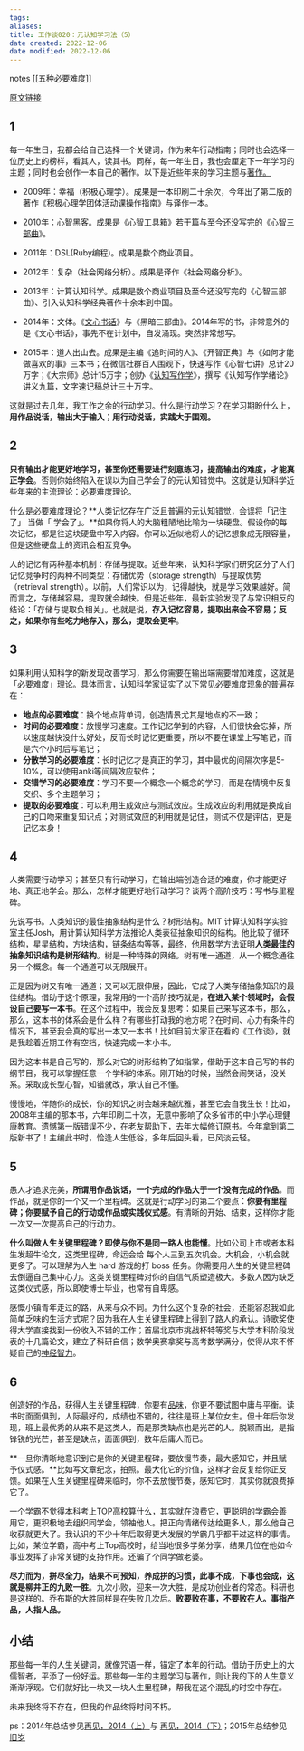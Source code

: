```yaml
---
tags: 
aliases: 
title: 工作谈020：元认知学习法（5）
date created: 2022-12-06
date modified: 2022-12-06
---
```

notes
[[五种必要难度]]


[原文链接](https://mp.weixin.qq.com/s?__biz=MzA3MzM0MjUyMQ==&mid=2652149243&idx=1&sn=4265d0fb8747c5c8d633bc9dce48a7a1&chksm=84f0beadb38737bbf29ef45bb705d12f463734654f0db1ff95122a9a67fcbe8e81d40f498c8f&cur_album_id=1348201207822860288&scene=189#wechat_redirect)
## 1

每一年生日，我都会给自己选择一个关键词，作为来年行动指南；同时也会选择一位历史上的榜样，看其人，读其书。同样，每一年生日，我也会厘定下一年学习的主题；同时也会创作一本自己的著作。以下是近些年来的学习主题与[著作。](http://mp.weixin.qq.com/s?__biz=MzA3MzM0MjUyMQ==&mid=403470500&idx=1&sn=39921ca03b68138c3d70cefdc062023e&scene=21#wechat_redirect)

-   2009年：幸福（积极心理学）。成果是一本印刷二十余次，今年出了第二版的著作《积极心理学团体活动课操作指南》与译作一本。
    
-   2010年：心智黑客。成果是《心智工具箱》若干篇与至今还没写完的《[心智三部曲](http://mp.weixin.qq.com/s?__biz=MzA3MzM0MjUyMQ==&mid=211231750&idx=1&sn=836a9174bde2b3b862b486c0cd4ff221&scene=21#wechat_redirect)》。
    
-   2011年：DSL(Ruby编程)。成果是数个商业项目。
    
-   2012年：复杂（社会网络分析）。成果是译作《社会网络分析》。
    
-   2013年：计算认知科学。成果是数个商业项目及至今还没写完的《心智三部曲》、引入认知科学经典著作十余本到中国。
    
-   2014年：文体。《[文心书话](http://mp.weixin.qq.com/s?__biz=MzA3MzM0MjUyMQ==&mid=200063864&idx=1&sn=780ffa81c8370e10c61eecb8bec60bb4&scene=21#wechat_redirect)》与《黑暗三部曲》。2014年写的书，非常意外的是《文心书话》，事先不在计划中，自发涌现。突然非常想写。
    
-   2015年：道人出山去。成果是主编《追时间的人》、《开智正典》与《如何才能做喜欢的事》三本书；在微信社群百人围观下，快速写作《心智七讲》总计20万字；《大宗师》总计15万字；创办《[认知写作学](http://mp.weixin.qq.com/s?__biz=MzA3MzM0MjUyMQ==&mid=2652149153&idx=1&sn=aa90fa9ee0469fa2ace915a339caf6a3&scene=21#wechat_redirect)》，撰写《认知写作学绪论》讲义九篇，文字速记稿总计三十万字。
    

这就是过去几年，我工作之余的行动学习。什么是行动学习？在学习期盼什么上，**用作品说话，输出大于输入；用行动说话，实践大于围观。**

## 2

**只有输出才能更好地学习，甚至你还需要进行刻意练习，提高输出的难度，才能真正学会**。否则你始终陷入在误以为自己学会了的元认知错觉中。这就是认知科学近些年来的主流理论：必要难度理论。

什么是必要难度理论？**人类记忆存在广泛且普遍的元认知错觉，会误将「记住了」 当做「 学会了」。**如果你将人的大脑粗陋地比喻为一块硬盘。假设你的每次记忆，都是往这块硬盘中写入内容。你可以近似地将人的记忆想象成无限容量，但是这些硬盘上的资讯会相互竞争。

人的记忆有两种基本机制：存储与提取。近些年来，认知科学家们研究区分了人们记忆竞争时的两种不同类型：存储优势（storage strength）与提取优势（retrieval strength）。以前，人们常识以为，记得越快，就是学习效果越好。简而言之，存储越容易，提取就会越快。但是近些年，最新实验发现了与常识相反的结论：「存储与提取负相关」。也就是说，**存入记忆容易，提取出来会不容易；反之，如果你有些吃力地存入，那么，提取会更牢**。

## 3

如果利用认知科学的新发现改善学习，那么你需要在输出端需要增加难度，这就是「必要难度」理论。具体而言，认知科学家证实了以下常见必要难度现象的普遍存在：

-   **地点的必要难度**：换个地点背单词，创造情景尤其是地点的不一致；
-   **时间的必要难度**：放慢学习速度。工作记忆学到的内容，人们很快会忘掉，所以速度越快没什么好处，反而长时记忆更重要，所以不要在课堂上写笔记，而是六个小时后写笔记；
-   **分散学习的必要难度**：长时记忆才是真正的学习，其中最优的间隔次序是5-10%，可以使用anki等间隔效应软件；
-   **交错学习的必要难度**：学习不要一个概念一个概念的学习，而是在情境中反复交织、多个主题学习；
-   **提取的必要难度**：可以利用生成效应与测试效应。生成效应的利用就是换成自己的口吻来重复知识点；对测试效应的利用就是记住，测试不仅是评估，更是记忆本身！

## 4

人类需要行动学习；甚至只有行动学习，在输出端创造合适的难度，你才能更好地、真正地学会。那么，怎样才能更好地行动学习？谈两个高阶技巧：写书与里程碑。

先说写书。人类知识的最佳抽象结构是什么？树形结构。MIT 计算认知科学实验室主任Josh，用计算认知科学方法推论人类表征抽象知识的结构。他比较了循环结构，星星结构，方块结构，链条结构等等，最终，他用数学方法证明**人类最佳的抽象知识结构是树形结构**。树是一种特殊的网络。树有唯一通道，从一个概念通往另一个概念。每一个通道可以无限展开。

正是因为树又有唯一通道；又可以无限伸展，因此，它成了人类存储抽象知识的最佳结构。借助于这个原理，我常用的一个高阶技巧就是，**在进入某个领域时，会假设自己要写一本书**。在这个过程中，我会反复思考：如果自己来写这本书，那么，那么，这本书的体系会是什么样？有哪些打动我的地方呢？在时间、心力有条件的情况下，甚至我会真的写出一本又一本书！比如目前大家正在看的《工作谈》，就是我趁着近期工作有空挡，快速完成一本小书。

因为这本书是自己写的，那么对它的树形结构了如指掌，借助于这本自己写的书的纲节目，我可以掌握任意一个学科的体系。刚开始的时候，当然会闹笑话，没关系。采取成长型心智，知错就改，承认自己不懂。

慢慢地，伴随你的成长，你的知识之树会越来越优雅，甚至它会自我生长！比如，2008年主编的那本书，六年印刷二十次，无意中影响了众多省市的中小学心理健康教育。遗憾第一版错误不少，在老友帮助下，去年大幅修订原书。今年拿到第二版新书了！主编此书时，恰逢人生低谷，多年后回头看，已风淡云轻。

## 5

愚人才追求完美，**所谓用作品说话，一个完成的作品大于一个没有完成的作品**。而作品，就是你的一个又一个里程碑。这就是行动学习的第二个要点：**你要有里程碑；你要赋予自己的行动或作品或实践仪式感**。有清晰的开始、结束，这样你才能一次又一次提高自己的行动力。

**什么叫做人生关键里程碑？即使与你不是同一路人也能懂**。比如公司上市或者本科生发超牛论文，这类里程碑，命运会给 每个人三到五次机会。大机会，小机会就更多了。可以理解为人生 hard 游戏的打 boss 任务。你需要用人生的关键里程碑去倒逼自己集中心力。这类关键里程碑对你的自信气质塑造极大。多数人因为缺乏这类仪式感，所以即使博士毕业，也常有自卑感。

感慨小镇青年走过的路，从来与众不同。为什么这个复杂的社会，还能容忍我如此简单乏味的生活方式呢？因为我在人生关键里程碑上得到了路人的承认。诗歌奖使得大学直接找到一份收入不错的工作；首届北京市挑战杯特等奖与大学本科阶段发表的十几篇论文，建立了科研自信；数学奥赛拿奖与高考数学满分，使得从来不怀疑自己的[神经智力](http://mp.weixin.qq.com/s?__biz=MzA3MzM0MjUyMQ==&mid=2652149219&idx=1&sn=7dc721eeac6b6b57637b9d85fc23f265&scene=21#wechat_redirect)。

## 6

创造好的作品，获得人生关键里程碑，你要有[品味](http://mp.weixin.qq.com/s?__biz=MzA3MzM0MjUyMQ==&mid=2652149173&idx=1&sn=aa5c631324666e8bf10814f4dabe8a39&scene=21#wechat_redirect)，你更不要试图中庸与平衡。读书时面面俱到，人际最好的，成绩也不错的，往往是班上某位女生。但十年后你发现，班上最优秀的从来不是这类人，而是那类缺点也是光芒的人。脱颖而出，是指锋锐的光芒，甚至是缺点，面面俱到，数年后庸人而已。

**一旦你清晰地意识到它是你的关键里程碑，要放慢节奏，最大感知它，并且赋予仪式感。**比如写文章纪念，拍照。最大化它的价值，这样才会反复给你正反馈。如果在人生关键里程碑来临时，你不去放慢节奏，感知它时，其实你就浪费掉它了。

一个学霸不觉得本科考上TOP高校算什么，其实就在浪费它，更聪明的学霸会善用它，更积极地去组织同学会，领袖他人。把正向情绪传达给更多人，那么他自己收获就更大了。我认识的不少十年后取得更大发展的学霸几乎都干过这样的事情。比如，某位学霸，高中考上Top高校时，给当地很多学弟分享，结果几位在他如今事业发挥了非常关键的支持作用。还骗了个同学做老婆。

  
**尽力而为，拼尽全力，结果不可预知，养成拼的习惯，此事不成，下事也会成，这就是柳井正的九败一胜**。九次小败，迎来一次大胜，是成功创业者的常态。科研也是这样的。乔布斯的大胜同样是在失败几次后。**败要败在事，不要败在人。事指产品，人指人品。**

## 小结

那些每一年的人生关键词，就像咒语一样，锚定了本年的行动。借助于历史上的大儒智者，平添了一份好运。那些每一年的主题学习与著作，则让我的下的人生意义渐渐浮现。它们就好比一块又一块人生里程碑，帮我在这个混乱的时空中存在。

未来我终将不存在，但我的作品终将时间不朽。

ps：2014年总结参见[再见，2014（上）](http://mp.weixin.qq.com/s?__biz=MzA3MzM0MjUyMQ==&mid=202702945&idx=1&sn=e46143eb4ed6f0f003b0712b720cf030&scene=21#wechat_redirect)与 [再见，2014（下）](http://mp.weixin.qq.com/s?__biz=MzA3MzM0MjUyMQ==&mid=202726756&idx=1&sn=a2c33b688772dfc665b9954a6db43bd9&scene=21#wechat_redirect)；2015年总结参见[旧岁](http://mp.weixin.qq.com/s?__biz=MzA3MzM0MjUyMQ==&mid=401986674&idx=1&sn=fc8778b00bb37d3114407d6aa874375d&scene=21#wechat_redirect)